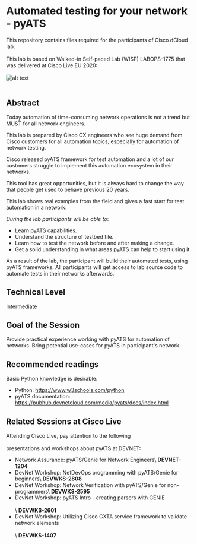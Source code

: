 # Automated testing for your network - pyATS

This repository contains files required for the participants of Cisco dCloud lab.<br></br>
This lab is based on Walked-in Self-paced Lab (WISP) LABOPS-1775 that was delivered at Cisco Live EU 2020:
<br></br>
![alt text](https://pubhub.devnetcloud.com/media/pyats/docs/_images/logo.png)
<br></br>
## Abstract

Today automation of time-consuming network operations is not a trend but MUST for all network engineers.

This lab is prepared by Cisco CX engineers who see huge demand from Cisco customers for all automation topics, especially for automation of network testing.

Cisco released pyATS framework for test automation and a lot of our customers struggle to implement this automation ecosystem in their networks.

This tool has great opportunities, but it is always hard to change the way that people get used to behave previous 20 years.

This lab shows real examples from the field and gives a fast start for test automation in a network.

*During the lab participants will be able to*:
- Learn pyATS capabilities.
- Understand the structure of testbed file.
- Learn how to test the network before and after making a change.
- Get a solid understanding in what areas pyATS can help to start using it.

As a result of the lab, the participant will build their automated tests, using pyATS frameworks.
All participants will get access to lab source code to automate tests in their networks afterwards.

## Technical Level

Intermediate

## Goal of the Session

Provide practical experience working with pyATS for automation of networks.
Bring potential use-cases for pyATS in participant's network.

## Recommended readings

Basic Python knowledge is desirable:
- Python: https://www.w3schools.com/python
- pyATS documentation: https://pubhub.devnetcloud.com/media/pyats/docs/index.html

## Related Sessions at Cisco Live

Attending Cisco Live, pay attention to the following<br></br>
presentations and workshops about pyATS at DEVNET:
- Network Assurance: pyATS/Genie for Network Engineers\ **DEVNET-1204**
- DevNet Workshop: NetDevOps programming with pyATS/Genie for beginners\ **DEVWKS-2808**
- DevNet Workshop: Network Verification with pyATS/Genie for non-programmers\ **DEVWKS-2595**
- DevNet Workshop: pyATS Intro - creating parsers with GENIE<br></br>\ **DEVWKS-2601**
- DevNet Workshop: Utilizing Cisco CXTA service framework to validate network elements<br></br>\ **DEVWKS-1407**